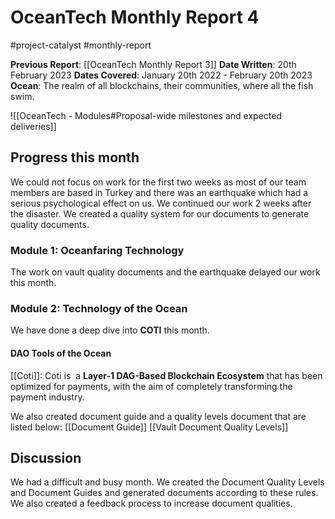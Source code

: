 # OceanTech Monthly Report 4
#project-catalyst #monthly-report

**Previous Report**: [[OceanTech Monthly Report 3]]
**Date Written**: 20th February 2023
**Dates Covered**: January 20th 2022 - February 20th 2023
**Ocean**: The realm of all blockchains, their communities, where all the fish swim.

![[OceanTech - Modules#Proposal-wide milestones and expected deliveries]]


## Progress this month

We could not focus on work for the first two weeks as most of our team members are based in Turkey and there was an earthquake which had a serious psychological effect on us. We continued our work 2 weeks after the disaster. We created a quality system for our documents to generate quality documents.

### Module 1: Oceanfaring Technology
The work on vault quality documents and the earthquake delayed our work this month.

### Module 2: Technology of the Ocean
We have done a deep dive into **COTI** this month.

#### DAO Tools of the Ocean
[[Coti]]: Coti is  a **Layer-1 DAG-Based Blockchain Ecosystem** that has been optimized for payments, with the aim of completely transforming the payment industry.

We also created document guide and a quality levels document that are listed below:
[[Document Guide]]
[[Vault Document Quality Levels]]

## Discussion

We had a difficult and busy month. We created the Document Quality Levels and Document Guides and generated documents according to these rules. We also created a feedback process to increase document qualities.